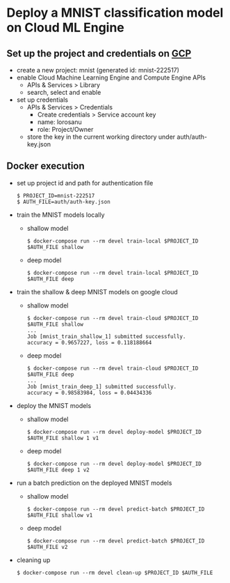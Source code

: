# Deploy a MNIST classification model on Cloud ML Engine

## Set up the project and credentials on [GCP](https://cloud.google.com/)

* create a new project: mnist (generated id: mnist-222517)
* enable Cloud Machine Learning Engine and Compute Engine APIs
	* APIs & Services > Library
	* search, select and enable
* set up credentials
	* APIs & Services > Credentials 
		* Create credentials > Service account key
		* name: lorosanu
		* role: Project/Owner
	* store the key in the current working directory under auth/auth-key.json

## Docker execution

* set up project id and path for authentication file
	```
	$ PROJECT_ID=mnist-222517
	$ AUTH_FILE=auth/auth-key.json
	```

* train the MNIST models locally
	* shallow model
		```
		$ docker-compose run --rm devel train-local $PROJECT_ID $AUTH_FILE shallow
		```
	* deep model
		```
		$ docker-compose run --rm devel train-local $PROJECT_ID $AUTH_FILE deep
		```

* train the shallow & deep MNIST models on google cloud
	* shallow model
		```
		$ docker-compose run --rm devel train-cloud $PROJECT_ID $AUTH_FILE shallow
		...
		Job [mnist_train_shallow_1] submitted successfully.
		accuracy = 0.9657227, loss = 0.118188664
		```
	* deep model
		```
		$ docker-compose run --rm devel train-cloud $PROJECT_ID $AUTH_FILE deep
		...
		Job [mnist_train_deep_1] submitted successfully.
		accuracy = 0.98583984, loss = 0.04434336
		```

* deploy the MNIST models
	* shallow model
		```
		$ docker-compose run --rm devel deploy-model $PROJECT_ID $AUTH_FILE shallow 1 v1
		```
	* deep model
		```
		$ docker-compose run --rm devel deploy-model $PROJECT_ID $AUTH_FILE deep 1 v2
		```

* run a batch prediction on the deployed MNIST models
	* shallow model
		```
		$ docker-compose run --rm devel predict-batch $PROJECT_ID $AUTH_FILE shallow v1
		```
	* deep model
		```
		$ docker-compose run --rm devel predict-batch $PROJECT_ID $AUTH_FILE v2
		```

* cleaning up
	```
	$ docker-compose run --rm devel clean-up $PROJECT_ID $AUTH_FILE
	```

